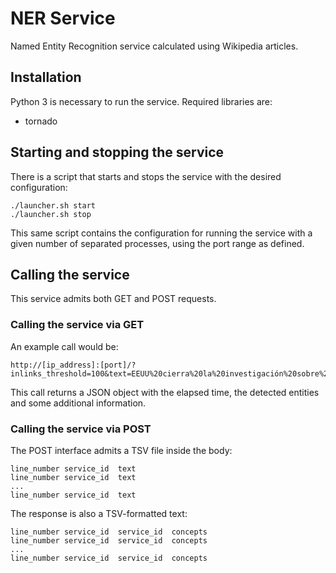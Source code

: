 NER Service
======================

Named Entity Recognition service calculated using Wikipedia articles.

Installation
------------

Python 3 is necessary to run the service. Required libraries are:
* tornado

Starting and stopping the service
---------------------------------

There is a script that starts and stops the service with the desired configuration:

	./launcher.sh start
	./launcher.sh stop

This same script contains the configuration for running the service with a given
number of separated processes, using the port range as defined.

Calling the service
-------------------

This service admits both GET and POST requests.

### Calling the service via GET

An example call would be:

	http://[ip_address]:[port]/?inlinks_threshold=100&text=EEUU%20cierra%20la%20investigación%20sobre%20las%20torturas%20de%20la%20CIA%20sin%20acusados

This call returns a JSON object with the elapsed time, the detected entities and
some additional information.

### Calling the service via POST

The POST interface admits a TSV file inside the body:

	line_number	service_id	text
	line_number	service_id	text
	...
	line_number	service_id	text

The response is also a TSV-formatted text:

	line_number	service_id	service_id	concepts
	line_number	service_id	service_id	concepts
	...
	line_number	service_id	service_id	concepts


